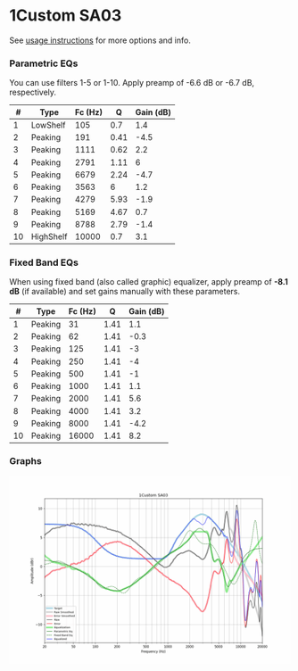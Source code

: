 # 1Custom SA03
See [usage instructions](https://github.com/jaakkopasanen/AutoEq#usage) for more options and info.

### Parametric EQs
You can use filters 1-5 or 1-10. Apply preamp of -6.6 dB or -6.7 dB, respectively.

|   # | Type      |   Fc (Hz) |    Q |   Gain (dB) |
|-----|-----------|-----------|------|-------------|
|   1 | LowShelf  |       105 | 0.7  |         1.4 |
|   2 | Peaking   |       191 | 0.41 |        -4.5 |
|   3 | Peaking   |      1111 | 0.62 |         2.2 |
|   4 | Peaking   |      2791 | 1.11 |         6   |
|   5 | Peaking   |      6679 | 2.24 |        -4.7 |
|   6 | Peaking   |      3563 | 6    |         1.2 |
|   7 | Peaking   |      4279 | 5.93 |        -1.9 |
|   8 | Peaking   |      5169 | 4.67 |         0.7 |
|   9 | Peaking   |      8788 | 2.79 |        -1.4 |
|  10 | HighShelf |     10000 | 0.7  |         3.1 |

### Fixed Band EQs
When using fixed band (also called graphic) equalizer, apply preamp of **-8.1 dB** (if available) and set gains manually with these parameters.

|   # | Type    |   Fc (Hz) |    Q |   Gain (dB) |
|-----|---------|-----------|------|-------------|
|   1 | Peaking |        31 | 1.41 |         1.1 |
|   2 | Peaking |        62 | 1.41 |        -0.3 |
|   3 | Peaking |       125 | 1.41 |        -3   |
|   4 | Peaking |       250 | 1.41 |        -4   |
|   5 | Peaking |       500 | 1.41 |        -1   |
|   6 | Peaking |      1000 | 1.41 |         1.1 |
|   7 | Peaking |      2000 | 1.41 |         5.6 |
|   8 | Peaking |      4000 | 1.41 |         3.2 |
|   9 | Peaking |      8000 | 1.41 |        -4.2 |
|  10 | Peaking |     16000 | 1.41 |         8.2 |

### Graphs
![](./1Custom%20SA03.png)
